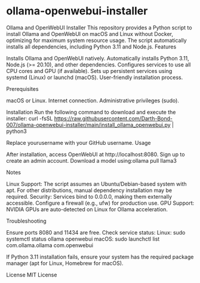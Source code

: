 # ollama-openwebui-installer
Ollama and OpenWebUI Installer
This repository provides a Python script to install Ollama and OpenWebUI on macOS and Linux without Docker, optimizing for maximum system resource usage. The script automatically installs all dependencies, including Python 3.11 and Node.js.
Features

Installs Ollama and OpenWebUI natively.
Automatically installs Python 3.11, Node.js (>= 20.10), and other dependencies.
Configures services to use all CPU cores and GPU (if available).
Sets up persistent services using systemd (Linux) or launchd (macOS).
User-friendly installation process.

Prerequisites

macOS or Linux.
Internet connection.
Administrative privileges (sudo).

Installation
Run the following command to download and execute the installer:
curl -fsSL https://raw.githubusercontent.com/Darth-Bond-007/ollama-openwebui-installer/main/install_ollama_openwebui.py | python3

Replace yourusername with your GitHub username.
Usage

After installation, access OpenWebUI at http://localhost:8080.
Sign up to create an admin account.
Download a model using:ollama pull llama3



Notes

Linux Support: The script assumes an Ubuntu/Debian-based system with apt. For other distributions, manual dependency installation may be required.
Security: Services bind to 0.0.0.0, making them externally accessible. Configure a firewall (e.g., ufw) for production use.
GPU Support: NVIDIA GPUs are auto-detected on Linux for Ollama acceleration.

Troubleshooting

Ensure ports 8080 and 11434 are free.
Check service status:
Linux: sudo systemctl status ollama openwebui
macOS: sudo launchctl list com.ollama.ollama com.openwebui


If Python 3.11 installation fails, ensure your system has the required package manager (apt for Linux, Homebrew for macOS).

License
MIT License
